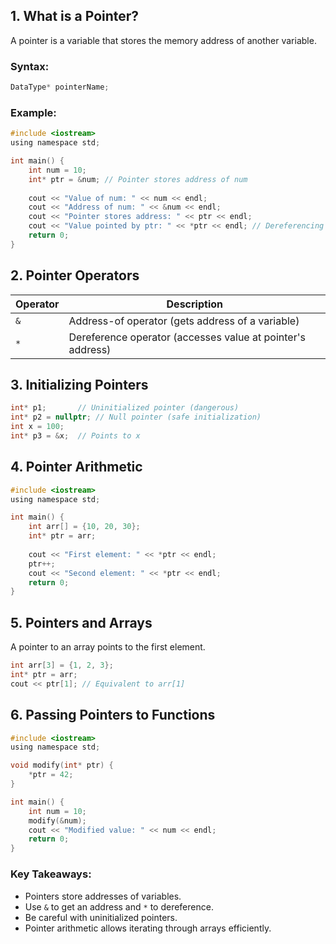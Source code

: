 ## 1. What is a Pointer?
A pointer is a variable that stores the memory address of another variable.

### Syntax:
```c
DataType* pointerName;
```

### Example:
```c
#include <iostream>
using namespace std;

int main() {
    int num = 10;
    int* ptr = &num; // Pointer stores address of num
    
    cout << "Value of num: " << num << endl;
    cout << "Address of num: " << &num << endl;
    cout << "Pointer stores address: " << ptr << endl;
    cout << "Value pointed by ptr: " << *ptr << endl; // Dereferencing
    return 0;
}
```

## 2. Pointer Operators
| Operator | Description |
|----------|-------------|
| `&` | Address-of operator (gets address of a variable) |
| `*` | Dereference operator (accesses value at pointer's address) |

## 3. Initializing Pointers
```c
int* p1;       // Uninitialized pointer (dangerous)
int* p2 = nullptr; // Null pointer (safe initialization)
int x = 100;
int* p3 = &x;  // Points to x
```

## 4. Pointer Arithmetic
```c
#include <iostream>
using namespace std;

int main() {
    int arr[] = {10, 20, 30};
    int* ptr = arr;
    
    cout << "First element: " << *ptr << endl;
    ptr++;
    cout << "Second element: " << *ptr << endl;
    return 0;
}
```

## 5. Pointers and Arrays
A pointer to an array points to the first element.
```c
int arr[3] = {1, 2, 3};
int* ptr = arr;
cout << ptr[1]; // Equivalent to arr[1]
```

## 6. Passing Pointers to Functions
```c
#include <iostream>
using namespace std;

void modify(int* ptr) {
    *ptr = 42;
}

int main() {
    int num = 10;
    modify(&num);
    cout << "Modified value: " << num << endl;
    return 0;
}
```

### Key Takeaways:
- Pointers store addresses of variables.
- Use `&` to get an address and `*` to dereference.
- Be careful with uninitialized pointers.
- Pointer arithmetic allows iterating through arrays efficiently.

